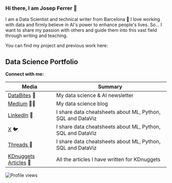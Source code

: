 ### Hi there, I am Josep Ferrer 👋

I am a Data Scientist and technical writer from Barcelona 🌊
I love working with data and firmly believe in AI's power to enhance people's lives. 
So... I want to share my passion with others and guide them into this vast field through writing and teaching. 

You can find my project and previous work here:

## Data Science Portfolio

**Connect with me:**

| Media                | Summary                                              |
|----------------------|------------------------------------------------------|
| [DataBites](https://rfeers.substack.com/) 💌     | My data science & AI newsletter                      |
| [Medium](https://medium.com/@rfeers) ✍🏻        | My data science blog |
| [LinkedIn](https://www.linkedin.com/in/josep-ferrer-sanchez/)  💼       | I share data cheatsheets about ML, Python, SQL and DataViz|
| [X](https://twitter.com/rfeers) 🐦        | I share data cheatsheets about ML, Python, SQL and DataViz|
| [Threads ](https://www.threads.net/@rfeers) 🧵        | I share data cheatsheets about ML, Python, SQL and DataViz|
| [KDnuggets Articles](https://www.kdnuggets.com/author/josep-ferrer) 📝 |All the articles I have written for KDnuggets |

![Profile views](https://komarev.com/ghpvc/?username=rfeers&label=Profile%20views&color=blue&style=flat-square)
